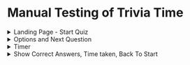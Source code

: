 # Manual Testing of Trivia Time

<details>
<summary>Landing Page - Start Quiz</summary>
<br>

<b>Start Quiz</b>

![Image of landig page of Trivia Time with "Start Quiz"-button](assets/docs/testing/start_quiz.gif)

When clicking the "Start Quiz"-button, you get redirected to the first question of the quiz.

</details>

<details>
<summary>Options and Next Question</summary>
<br>

<b>Options and Next Question</b>

![GIF of question options and "Next Question"-button](assets/docs/testing/next_question.gif)

When faced with the questions, you have three options. If the user hasn't chosen an option, it won't be possible to move on to the next question. This was tested by choosing an option and moving to the next question, as well as trying to click on the "Next Question"-button without choosing an option. 

</details>

<details>
<summary>Timer</summary>
<br>

<b>Timer</b>

![GIF of timer above the "Next Question"-button](assets/docs/testing/timer.gif)

For every question there is a 30 second time limit. If an option hasn't been chosen before the time is up, the application moves on to the next question, regardless if you have chosen an answer or not. 

</details>

<details>
<summary>Show Correct Answers, Time taken, Back To Start</summary>
<br>

![GIF of "Show Answers"-button, Correct Answers, Time taken, "Back To Start"-button](assets/docs/testing/show_answers.gif)

<b>Show Correct Answers</b>

When finishing the quiz, your result will show up in the form of "You got x out of 11". Underneath is the button "Show Correct Answers". When clicked, the correct answers will appear. If you have chosen the correct answer to a question, only the black tick will appear indicating that you got the correct answer. If you have chosen the incorrect answer, a red cross indicates which answer you choose, along with the black tick indicating the correct option. 

<b>Time Taken</b>

Underneath all the options is the "Time taken" which indicates how long it took the user to complete the quiz. 

<b>Back To Start</b>

If the user would want to retake the quiz, there is a button at the bottom of the application that will redirect the user back to the landing page. 

</details>

